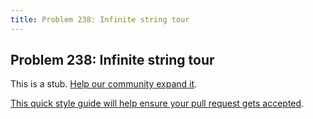 ```yaml
---
title: Problem 238: Infinite string tour
---
```

## Problem 238: Infinite string tour

This is a stub. <a href='https://github.com/freecodecamp/guides/tree/master/src/pages/certifications/coding-interview-prep/project-euler/problem-238-infinite-string-tour/index.md' target='_blank' rel='nofollow'>Help our community expand it</a>.

<a href='https://github.com/freecodecamp/guides/blob/master/README.md' target='_blank' rel='nofollow'>This quick style guide will help ensure your pull request gets accepted</a>.

<!-- The article goes here, in GitHub-flavored Markdown. Feel free to add YouTube videos, images, and CodePen/JSBin embeds  -->
